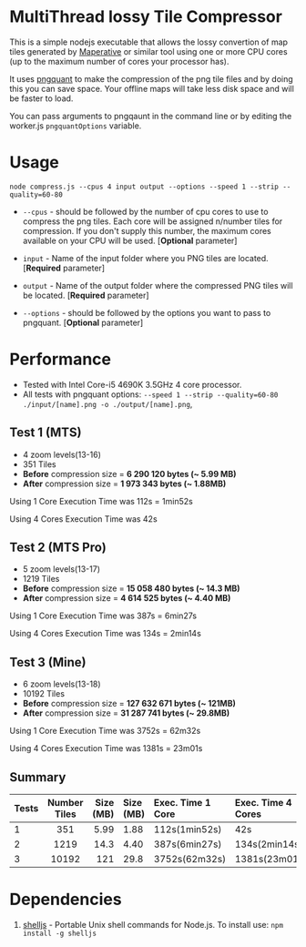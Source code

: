 # MultiThread  lossy Tile Compressor

This is a simple nodejs executable that allows the lossy convertion of map tiles generated by [Maperative](http://maperitive.net) or similar tool using one or more CPU cores (up to the maximum number of cores your processor has).

It uses [pngquant](https://pngquant.org) to make the compression of the png tile files and by doing this you can save space. 
Your offline maps will take less disk space and will be faster to load.

You can pass arguments to pngqaunt in the command line or by editing the worker.js ```pngquantOptions``` variable.

# Usage

```batch
node compress.js --cpus 4 input output --options --speed 1 --strip --quality=60-80
```

* ```--cpus``` - should be followed by the number of cpu cores to use to compress the png tiles. Each core will be assigned n/number tiles for compression. If you don't supply this number, the maximum cores available on your CPU will be used. [**Optional** parameter]

* ```input``` - Name of the input folder where you PNG tiles are located. [**Required** parameter]

* ```output``` - Name of the output folder where the compressed PNG tiles will be located. [**Required** parameter]

* ```--options``` - should be followed by the options you want to pass to pngquant. [**Optional** parameter]

# Performance
* Tested with Intel Core-i5 4690K 3.5GHz 4 core processor.
* All tests with pngquant options: ```--speed 1 --strip --quality=60-80 ./input/[name].png -o ./output/[name].png```,

## Test 1 (MTS)
* 4 zoom levels(13-16)
* 351 Tiles
* **Before** compression size = **6 290 120 bytes (~ 5.99 MB)**
* **After** compression size = **1 973 343 bytes (~ 1.88MB)**

Using 1 Core Execution Time was 112s = 1min52s

Using 4 Cores Execution Time was 42s


## Test 2 (MTS Pro)
* 5 zoom levels(13-17)
* 1219 Tiles
* **Before** compression size = **15 058 480 bytes (~ 14.3 MB)**
* **After** compression size = **4 614 525 bytes (~ 4.40 MB)**

Using 1 Core Execution Time was  387s = 6min27s

Using 4 Cores Execution Time was 134s = 2min14s


## Test 3 (Mine)
* 6 zoom levels(13-18)
* 10192 Tiles
* **Before** compression size = **127 632 671 bytes (~ 121MB)**
* **After** compression size = **31 287 741 bytes (~ 29.8MB)**

Using 1 Core Execution Time was 3752s = 62m32s

Using 4 Cores Execution Time was 1381s = 23m01s

## Summary

| Tests        | Number Tiles           | Size (MB)  |  Size (MB)  | Exec. Time 1 Core | Exec. Time 4 Cores| 
| ------------- |:-------------:| -----:| :----| :----| :----|
| 1      | 351 |  5.99 | 1.88 | 112s(1min52s)| 42s |
| 2      | 1219      |  14.3 | 4.40 |387s(6min27s) | 134s(2min14s) |
| 3 | 10192      |    121 |  29.8 |3752s(62m32s) |1381s(23m01s) |

# Dependencies

1. [shelljs](https://github.com/shelljs/shelljs) - Portable Unix shell commands for Node.js. To install use: ```npm install -g shelljs```